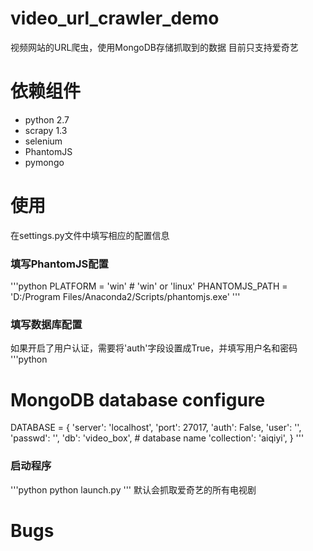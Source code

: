 # video_url_crawler_demo
视频网站的URL爬虫，使用MongoDB存储抓取到的数据
目前只支持爱奇艺

# 依赖组件
- python 2.7
- scrapy 1.3
- selenium
- PhantomJS
- pymongo

# 使用
在settings.py文件中填写相应的配置信息
### 填写PhantomJS配置
'''python
PLATFORM = 'win'	# 'win' or 'linux'
PHANTOMJS_PATH = 'D:/Program Files/Anaconda2/Scripts/phantomjs.exe'
'''
### 填写数据库配置
如果开启了用户认证，需要将'auth'字段设置成True，并填写用户名和密码
'''python
# MongoDB database configure
DATABASE = {
	'server': 'localhost',
	'port': 27017,
	'auth': False,
	'user': '',
	'passwd': '',
	'db': 'video_box',	# database name
	'collection': 'aiqiyi',
}
'''
### 启动程序
'''python
python launch.py
'''
默认会抓取爱奇艺的所有电视剧

# Bugs
